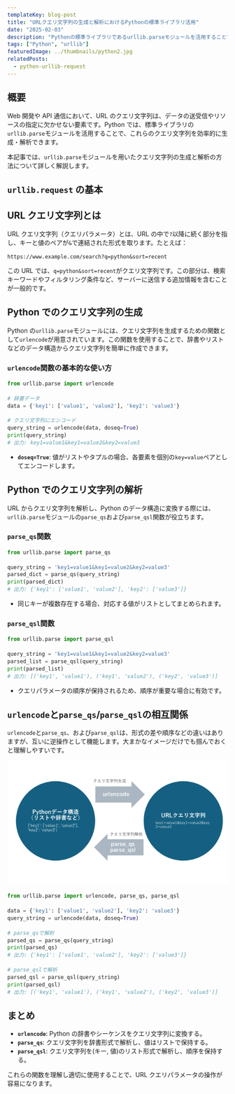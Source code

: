 ```yaml
---
templateKey: blog-post
title: "URLクエリ文字列の生成と解析におけるPythonの標準ライブラリ活用"
date: "2025-02-03"
description: "Pythonの標準ライブラリであるurllib.parseモジュールを活用することで、これらのクエリ文字列を効率的に生成・解析できます。本記事では、urlencode、parse_qs、およびparse_qsl関数の役割や相互関係、具体的な使用方法について詳しく解説します。"
tags: ["Python", "urllib"]
featuredImage: ../thumbnails/python2.jpg
relatedPosts:
  - python-urllib-request
---
```


## 概要

Web 開発や API 通信において、URL のクエリ文字列は、データの送受信やリソースの指定に欠かせない要素です。Python では、標準ライブラリの`urllib.parse`モジュールを活用することで、これらのクエリ文字列を効率的に生成・解析できます。

本記事では、`urllib.parse`モジュールを用いたクエリ文字列の生成と解析の方法について詳しく解説します。

## `urllib.request` の基本

## URL クエリ文字列とは

URL クエリ文字列（クエリパラメータ）とは、URL の中で`?`以降に続く部分を指し、キーと値のペアが`&`で連結された形式を取ります。たとえば：

```
https://www.example.com/search?q=python&sort=recent
```

この URL では、`q=python&sort=recent`がクエリ文字列です。この部分は、検索キーワードやフィルタリング条件など、サーバーに送信する追加情報を含むことが一般的です。

## Python でのクエリ文字列の生成

Python の`urllib.parse`モジュールには、クエリ文字列を生成するための関数として`urlencode`が用意されています。この関数を使用することで、辞書やリストなどのデータ構造からクエリ文字列を簡単に作成できます。

### `urlencode`関数の基本的な使い方

```python
from urllib.parse import urlencode

# 辞書データ
data = {'key1': ['value1', 'value2'], 'key2': 'value3'}

# クエリ文字列にエンコード
query_string = urlencode(data, doseq=True)
print(query_string)
# 出力: key1=value1&key1=value2&key2=value3
```

- **`doseq=True`**: 値がリストやタプルの場合、各要素を個別の`key=value`ペアとしてエンコードします。

## Python でのクエリ文字列の解析

URL からクエリ文字列を解析し、Python のデータ構造に変換する際には、`urllib.parse`モジュールの`parse_qs`および`parse_qsl`関数が役立ちます。

### `parse_qs`関数

```python
from urllib.parse import parse_qs

query_string = 'key1=value1&key1=value2&key2=value3'
parsed_dict = parse_qs(query_string)
print(parsed_dict)
# 出力: {'key1': ['value1', 'value2'], 'key2': ['value3']}
```

- 同じキーが複数存在する場合、対応する値がリストとしてまとめられます。

### `parse_qsl`関数

```python
from urllib.parse import parse_qsl

query_string = 'key1=value1&key1=value2&key2=value3'
parsed_list = parse_qsl(query_string)
print(parsed_list)
# 出力: [('key1', 'value1'), ('key1', 'value2'), ('key2', 'value3')]
```

- クエリパラメータの順序が保持されるため、順序が重要な場合に有効です。

## `urlencode`と`parse_qs`/`parse_qsl`の相互関係

`urlencode`と`parse_qs`、および`parse_qsl`は、形式の差や順序などの違いはありますが、互いに逆操作として機能します。大まかなイメージだけでも掴んでおくと理解しやすいです。

![urlencode_parse_qs_parse_qsl.png](./urlencode_parse_qs_parse_qsl.png)

```python
from urllib.parse import urlencode, parse_qs, parse_qsl

data = {'key1': ['value1', 'value2'], 'key2': 'value3'}
query_string = urlencode(data, doseq=True)

# parse_qsで解析
parsed_qs = parse_qs(query_string)
print(parsed_qs)
# 出力: {'key1': ['value1', 'value2'], 'key2': ['value3']}

# parse_qslで解析
parsed_qsl = parse_qsl(query_string)
print(parsed_qsl)
# 出力: [('key1', 'value1'), ('key1', 'value2'), ('key2', 'value3')]
```

## まとめ

- **`urlencode`**: Python の辞書やシーケンスをクエリ文字列に変換する。
- **`parse_qs`**: クエリ文字列を辞書形式で解析し、値はリストで保持する。
- **`parse_qsl`**: クエリ文字列を(キー, 値)のリスト形式で解析し、順序を保持する。

これらの関数を理解し適切に使用することで、URL クエリパラメータの操作が容易になります。
